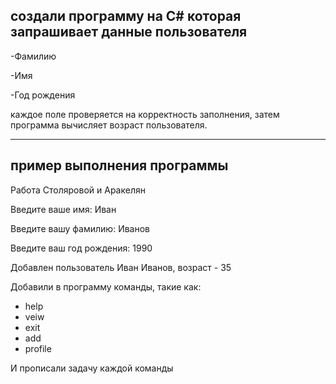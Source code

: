 ## создали программу на C# которая запрашивает данные пользователя

-Фамилию

-Имя

-Год рождения

каждое поле проверяется на корректность заполнения, затем программа вычисляет возраст пользователя.

---
## пример выполнения программы

Работа Столяровой и Аракелян

Введите ваше имя: Иван

Введите вашу фамилию: Иванов

Введите ваш год рождения: 1990

Добавлен пользователь Иван Иванов, возраст - 35

Добавили в программу команды, такие как: 
- help
- veiw
- exit
- add
- profile
  
И прописали задачу каждой команды
